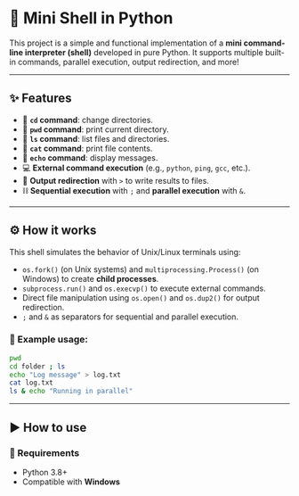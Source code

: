 # 🐚 Mini Shell in Python

This project is a simple and functional implementation of a **mini command-line interpreter (shell)** developed in pure Python. It supports multiple built-in commands, parallel execution, output redirection, and more!

---

## ✨ Features

- 📁 **`cd` command**: change directories.
- 📍 **`pwd` command**: print current directory.
- 📂 **`ls` command**: list files and directories.
- 📄 **`cat` command**: print file contents.
- 📢 **`echo` command**: display messages.
- 💻 **External command execution** (e.g., `python`, `ping`, `gcc`, etc.).
- 🧲 **Output redirection** with `>` to write results to files.
- ⛓️ **Sequential execution** with `;` and **parallel execution** with `&`.

---

## ⚙️ How it works

This shell simulates the behavior of Unix/Linux terminals using:

- `os.fork()` (on Unix systems) and `multiprocessing.Process()` (on Windows) to create **child processes**.
- `subprocess.run()` and `os.execvp()` to execute external commands.
- Direct file manipulation using `os.open()` and `os.dup2()` for output redirection.
- `;` and `&` as separators for sequential and parallel execution.

### 🔀 Example usage:

```bash
pwd
cd folder ; ls
echo "Log message" > log.txt
cat log.txt
ls & echo "Running in parallel"
```

---

## ▶️ How to use

### 🔧 Requirements

- Python 3.8+
- Compatible with **Windows**
